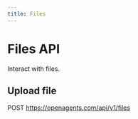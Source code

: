```yaml
---
title: Files
---
```


# Files API

Interact with files.

## Upload file

POST https://openagents.com/api/v1/files
